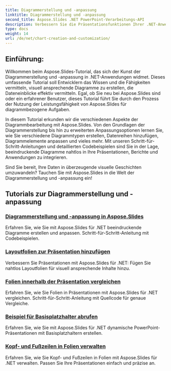 ```yaml
---
title: Diagrammerstellung und -anpassung
linktitle: Diagrammerstellung und -anpassung
second_title: Aspose.Slides .NET PowerPoint-Verarbeitungs-API
description: Verbessern Sie die Präsentationsfunktionen Ihrer .NET-Anwendung mit Aspose.Slides. Tauchen Sie ein in unser Tutorial zur Diagrammerstellung und -anpassung und erkunden Sie Schritt-für-Schritt-Anleitungen und Codebeispiele.
type: docs
weight: 14
url: /de/net/chart-creation-and-customization/
---
```


## Einführung:

Willkommen beim Aspose.Slides-Tutorial, das sich der Kunst der Diagrammerstellung und -anpassung in .NET-Anwendungen widmet. Dieses umfassende Tutorial soll Entwicklern das Wissen und die Fähigkeiten vermitteln, visuell ansprechende Diagramme zu erstellen, die Dateneinblicke effektiv vermitteln. Egal, ob Sie neu bei Aspose.Slides sind oder ein erfahrener Benutzer, dieses Tutorial führt Sie durch den Prozess der Nutzung der Leistungsfähigkeit von Aspose.Slides für diagrammbezogene Aufgaben.

In diesem Tutorial erkunden wir die verschiedenen Aspekte der Diagrammbearbeitung mit Aspose.Slides. Von den Grundlagen der Diagrammerstellung bis hin zu erweiterten Anpassungsoptionen lernen Sie, wie Sie verschiedene Diagrammtypen erstellen, Datenreihen hinzufügen, Diagrammelemente anpassen und vieles mehr. Mit unseren Schritt-für-Schritt-Anleitungen und detaillierten Codebeispielen sind Sie in der Lage, beeindruckende Diagramme nahtlos in Ihre Präsentationen, Berichte und Anwendungen zu integrieren.

Sind Sie bereit, Ihre Daten in überzeugende visuelle Geschichten umzuwandeln? Tauchen Sie mit Aspose.Slides in die Welt der Diagrammerstellung und -anpassung ein!

## Tutorials zur Diagrammerstellung und -anpassung
### [Diagrammerstellung und -anpassung in Aspose.Slides](./chart-creation-and-customization/)
Erfahren Sie, wie Sie mit Aspose.Slides für .NET beeindruckende Diagramme erstellen und anpassen. Schritt-für-Schritt-Anleitung mit Codebeispielen.
### [Layoutfolien zur Präsentation hinzufügen](./add-layout-slides/)
Verbessern Sie Präsentationen mit Aspose.Slides für .NET: Fügen Sie nahtlos Layoutfolien für visuell ansprechende Inhalte hinzu.
### [Folien innerhalb der Präsentation vergleichen](./check-slides-comparison/)
Erfahren Sie, wie Sie Folien in Präsentationen mit Aspose.Slides für .NET vergleichen. Schritt-für-Schritt-Anleitung mit Quellcode für genaue Vergleiche.
### [Beispiel für Basisplatzhalter abrufen](./get-base-placeholder-example/)
Erfahren Sie, wie Sie mit Aspose.Slides für .NET dynamische PowerPoint-Präsentationen mit Basisplatzhaltern erstellen.
### [Kopf- und Fußzeilen in Folien verwalten](./header-footer-manager/)
Erfahren Sie, wie Sie Kopf- und Fußzeilen in Folien mit Aspose.Slides für .NET verwalten. Passen Sie Ihre Präsentationen einfach und präzise an.